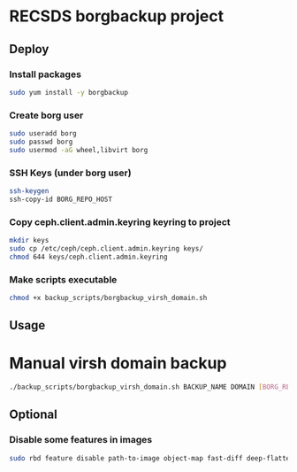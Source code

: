 # RECSDS borgbackup project

## Deploy
### Install packages
```bash
sudo yum install -y borgbackup
```

### Create borg user
```bash
sudo useradd borg
sudo passwd borg
sudo usermod -aG wheel,libvirt borg
```

### SSH Keys (under borg user)
```bash
ssh-keygen
ssh-copy-id BORG_REPO_HOST
```

### Copy ceph.client.admin.keyring keyring to project
```bash
mkdir keys
sudo cp /etc/ceph/ceph.client.admin.keyring keys/
chmod 644 keys/ceph.client.admin.keyring
```

###  Make scripts executable
```bash
chmod +x backup_scripts/borgbackup_virsh_domain.sh
```

## Usage
# Manual virsh domain backup
```bash
./backup_scripts/borgbackup_virsh_domain.sh BACKUP_NAME DOMAIN [BORG_REPO]
```

## Optional
### Disable some features in images
```bash
sudo rbd feature disable path-to-image object-map fast-diff deep-flatten
```
